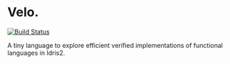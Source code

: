 # Velo.

[![Build Status](https://github.com/jfdm/velo-lang/actions/workflows/ci-ubuntu.yml/badge.svg)](https://github.com/jfdm/velo-lang/actions/workflows/ci-ubuntu.yml)

A tiny language to explore efficient verified implementations of functional languages in Idris2.
